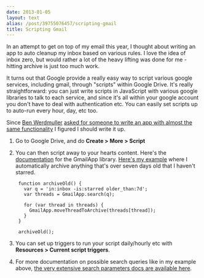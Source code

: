 ```yaml
---
date: 2013-01-05
layout: text
alias: /post/39755076457/scripting-gmail
title: Scripting Gmail
---
```


<p>In an attempt to get on top of my email this year, I thought about writing an app to auto cleanup my inbox based on various rules. I love the idea of inbox zero, but would rather a lot of the heavy lifting was done for me - hitting archive is just too much work.</p>

<p>It turns out that Google provide a really easy way to script various google services, including gmail, through "scripts" within Google Drive. It's really straightforward: you can just write scripts in JavaScript with various google libraries to talk to each service, and since it's all within your google account you don't have to deal with authentication etc. You can easily set scripts up to auto-run every hour, day, etc too.</p>

<p>Since <a href="http://twitter.com/benwerd">Ben Werdmuller</a> <a href="https://twitter.com/benwerd/status/286910176471175169">asked for someone to write an app with almost the same functionality</a> I figured I should write it up.</p>

<ol>
<li><p>Go to Google Drive, and do <strong>Create > More > Script</strong></p></li>
<li><p>You can then script away to your hearts content. Here's the <a href="https://developers.google.com/apps-script/class_gmailapp">documentation</a> for the GmailApp library. <a href="https://gist.github.com/4462403">Here's my example</a> where I automatically archive anything that's over seven days old that I haven't starred.</p>

<pre><code> function archiveOld() {
   var q = 'in:inbox -is:starred older_than:7d';
   var threads = GmailApp.search(q);

   for (var thread in threads) {
     GmailApp.moveThreadToArchive(threads[thread]);
   }
 }

 archiveOld();
</code></pre></li>
<li><p>You can set up triggers to run your script daily/hourly etc with <strong>Resources > Current script triggers</strong>.</p></li>
<li><p>For more documentation on possible search queries like in my example above, <a href="http://support.google.com/mail/bin/answer.py?hl=en&amp;answer=7190">the very extensive search parameters docs are available here</a>.</p></li>
</ol>

